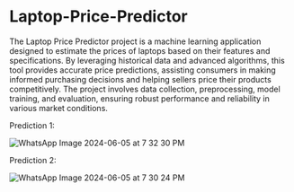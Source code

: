 # Laptop-Price-Predictor
The Laptop Price Predictor project is a machine learning application designed to estimate the prices of laptops based on their features and specifications. By leveraging historical data and advanced algorithms, this tool provides accurate price predictions, assisting consumers in making informed purchasing decisions and helping sellers price their products competitively. The project involves data collection, preprocessing, model training, and evaluation, ensuring robust performance and reliability in various market conditions.


Prediction 1:

![WhatsApp Image 2024-06-05 at 7 32 30 PM](https://github.com/tanishagandhi/Laptop-Price-Predictor/assets/152962388/36102c98-8ddc-4624-a78e-4c184e755c88)


Prediction 2:

![WhatsApp Image 2024-06-05 at 7 30 24 PM](https://github.com/tanishagandhi/Laptop-Price-Predictor/assets/152962388/9a7661b3-81d5-4af8-a432-8e121f2afc86)
